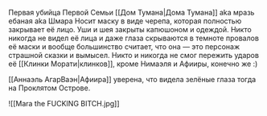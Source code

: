 Первая убийца Первой Семьи [[Дом Тумана|Дома Тумана]] aka мразь ебаная aka Шмара
Носит маску в виде черепа, которая полностью закрывает её лицо. Уши и шея закрыты капюшоном и одеждой.
Никто никогда не видел её лица и даже глаза скрываются в темноте провалов её маски и вообще большинство считает, что она — это персонаж страшной сказки и вымысел.
Никто и никогда не смог пережить ударов её [[Клинки Морати|клинков]], кроме Нимаэля и Афииры, конечно же :)

[[Аннаэль АгарВаэн|Афиира]] уверена, что видела зелёные глаза тогда на Проклятом Острове.

![[Mara the FUCKING BITCH.jpg]] 